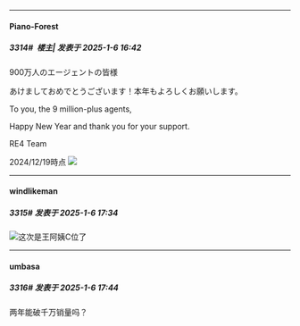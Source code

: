 ﻿
*****

####  Piano-Forest  
##### 3314#         楼主| 发表于 2025-1-6 16:42

900万人のエージェントの皆様

あけましておめでとうございます！本年もよろしくお願いします。

To you, the 9 million-plus agents,

Happy New Year and thank you for your support.

RE4 Team

2024/12/19時点
<img src="https://p.sda1.dev/21/40da959b69132af7aa25d51cdf499d8f/20250106_163749.jpg" referrerpolicy="no-referrer">


*****

####  windlikeman  
##### 3315#       发表于 2025-1-6 17:34

<img src="https://static.saraba1st.com/image/smiley/face2017/043.png" referrerpolicy="no-referrer">这次是王阿姨C位了


*****

####  umbasa  
##### 3316#       发表于 2025-1-6 17:44

两年能破千万销量吗？

